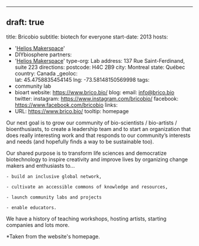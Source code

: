 
---
draft: true
---

title: Bricobio
subtitle: biotech for everyone
start-date: 2013
hosts: 
  - '[Helios Makerspace](http://heliosmakerspace.ca/)'
  - DIYbiosphere
partners:
  - '[Helios Makerspace](https://www.heliosmakerspace.ca/)'
type-org: Lab
address: 137 Rue Saint-Ferdinand, suite 223
directions:
postcode: H4C 2B9
city: Montreal
state: Québec
country: Canada
_geoloc:  
  lat:  45.4758835454145
  lng: -73.58148150569998
tags:
  - community lab
  - bioart
website: https://www.brico.bio/
blog:
email: info@brico.bio
twitter:
instagram: https://www.instagram.com/bricobio/
facebook: https://www.facebook.com/bricobio
links:
- URL: https://www.brico.bio/
     tooltip: homepage


Our next goal is to grow our community of bio-scientists / bio-artists / bioenthusiasts, to create a leadership team and to start an organization that does really interesting work and that responds to our community’s interests and needs (and hopefully finds a way to be sustainable too).

Our shared purpose is to  transform life sciences and democratize biotechnology  to inspire creativity and improve lives by organizing change makers and enthusiasts to...

    - build an inclusive global network,

    - cultivate an accessible commons of knowledge and resources,

    - launch community labs and projects

    - enable educators.

We have a history of teaching workshops, hosting artists, starting companies and lots more.

*Taken from the website's homepage.
